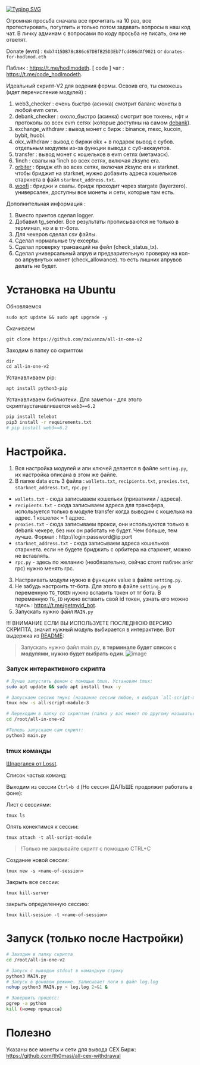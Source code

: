 [![Typing SVG](https://readme-typing-svg.herokuapp.com?color=%2336BCF7&lines=All-in-one+V2)](https://git.io/typing-svg)

Огромная просьба сначала все прочитать на 10 раз, все протестировать, погуглить и только потом задавать вопросы в наш код чат. В личку админам с вопросами по коду просьба не писать, они не ответят.

Donate (evm) : `0xb7415DB78c886c67DBfB25D3Eb7fcd496dAf9021` or `donates-for-hodlmod.eth`

Паблик : https://t.me/hodlmodeth. [ code ] чат : https://t.me/code_hodlmodeth.

Идеальный скрипт-V2 для ведения фермы. Освоив его, ты сможешь (идет перечисление модулей) :

1. web3_checker : очень быстро (асинка) смотрит баланс монеты в любой evm сети.
2. debank_checker : около_быстро (асинка) смотрит все токены, нфт и протоколы во всех evm сетях (которые доступны на самом [debank](https://debank.com/)). 
3. exchange_withdraw : вывод монет с бирж : binance, mexc, kucoin, bybit, huobi.
4. okx_withdraw : вывод с биржи okx + в подарок вывод с субов. отдельным модулем из-за функции вывода с суб-аккаунтов.
5. transfer : вывод монет с кошельков в evm сетях (метамаск).
6. 1inch : свапы на 1inch во всех сетях, включая zksync era.
7. [orbiter](https://www.orbiter.finance/) : бридж eth во всех сетях, включая zksync era и starknet. чтобы бриджит на starknet, нужно добавить адреса кошельков старкнета в файл `starknet_address.txt`.
8. [woofi](https://fi.woo.org/) : бриджи и свапы. бридж проходит через stargate (layerzero). универсален, доступны все монеты и сети, которые там есть. 

Дополнительная информация :
1. Вместо принтов сделал logger. 
2. Добавил tg_sender. Все результаты прописываются не только в терминал, но и в тг-бота.
3. Для чекеров сделал csv файлы. 
4. Сделал нормальные try exceptы.
5. Сделал проверку транзакций на фейл (check_status_tx).
6. Сделал универсальный апрув и предварительную проверку на кол-во апрувнутых монет (check_allowance). то есть лишних апрувов делать не будет.

# Установка на Ubuntu
Обновляемся
```
sudo apt update && sudo apt upgrade -y
```
Скачиваем
```
git clone https://github.com/zaivanza/all-in-one-v2
```
Заходим в папку со скриптом
```
dir
cd all-in-one-v2
```
Устанавливаем pip:
```
apt install python3-pip
```
Устанавливаем библиотеки. Для заметки - для этого скриптаустанавливается `web3==6.2`
```sh
pip install telebot
pip3 install -r requirements.txt
# pip install web3==6.2
```


# Настройка.

1. Вся настройка модулей и апи ключей делается в файле `setting.py`, их настройка описана в этом же файле. 
2.  В папке data есть 3 файла : `wallets.txt`, `recipients.txt`, `proxies.txt`, `starknet_address.txt`, `rpc.py` :
- `wallets.txt` - сюда записываем кошельки (приватники / адреса).
- `recipients.txt` - сюда записываем адреса для трансфера, используется только в модуле transfer когда выводим с кошелька на адрес. 1 кошелек = 1 адрес.
- `proxies.txt` - сюда записываем прокси, они используются только в debank чекере, без них он работать не будет. Чем больше, тем лучше. Формат : http://login:password@ip:port
- `starknet_address.txt` - сюда записываем адреса кошельков старкнета. если не будете бриджить с орбитера на старкнет, можно не вставлять.
- `rpc.py` - здесь по желанию (необязательно, сейчас стоят паблик ankr rpc) нужно менять rpc.
3. Настраивать модули нужно в функциях value в файле `setting.py`.
4. Не забудь настроить тг-бота. Для этого в файле `setting.py` в переменную `TG_TOKEN` нужно вставить токен от тг бота. В переменную `TG_ID` нужно вставить свой id токен, узнать его можно здесь : https://t.me/getmyid_bot.
5. Запускать нужно файл `MAIN.py`

!!! ВНИМАНИЕ ЕСЛИ ВЫ ИСПОЛЬЗУЕТЕ ПОСЛЕДНЮЮ ВЕРСИЮ СКРИПТА, значит нужный модуль выбирается в интерактиве. Вот выдержка из [README](https://github.com/zaivanza/all-in-one-v2/blob/main/README.md):
> Запускать нужно файл main.py, **в терминале будет список с модулями, нужно будет выбрать один**.
> ![image](https://github.com/TatianaDEV7/all-in-one-v2/assets/98289003/608ddecc-dfd2-462e-bfd1-f84a15084c3b)
### Запуск интерактивного скрипта
```bash
# Лучше запустить фоном с помощью tmux. Установим tmux:
sudo apt update && sudo apt install tmux -y

# Запускаем сессию тмукс (название сессии любое, я выбрал `all-script-madule-3` так как запускаю третий модуль):
tmux new -s all-script-madule-3

# Переходим в папку со скриптом (папка у вас может по другому называться):
cd /root/all-in-one-v2

#Теперь запускаем сам скрипт:
python3 main.py
```
### tmux команды
[Шпаргался от Losst](https://losst.pro/shpargalka-po-tmux). 

Список частых команд:

Выходим из сессии `Ctrl+b d` (Но сессия ДАЛЬШЕ продолжит работать в фоне): 

Лист с сессиями:
```
tmux ls
```
Опять конектимся к сессии:
```
tmux attach -t all-script-module
```
> !Только не закрывайте скрипт с помощью CTRL+C

Создание новой сессии:
```
tmux new -s <name-of-session>
```
Закрыть все сессии:
```
tmux kill-server
```
закрыть определенную сессию:
```
tmux kill-session -t <name-of-session>
```

# Запуск (только после Настройки)

```bash
# Заходим в папку скрипта
cd /root/all-in-one-v2

# Запуск с выводом stdout в командную строку
python3 MAIN.py
# Запуск в фоновом режиме. Записывает логи в файл log.log
nohup python3 MAIN.py > log.log 2>&1 &

# Завершить процесс:
pgrep -a python
kill (номер процесса)
```

# Полезно
Указаны все монеты и сети для вывода CEX Бирж: https://github.com/th0masi/all-cex-withdrawal
